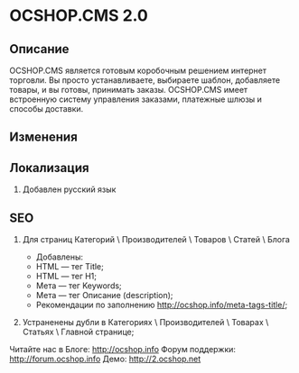 # OCSHOP.CMS 2.0

## Описание

OCSHOP.CMS  является  готовым коробочным решением интернет торговли. Вы просто устанавливаете, выбираете шаблон, добавляете товары, и вы готовы, принимать заказы. OCSHOP.CMS имеет встроенную систему  управления заказами, платежные шлюзы и способы доставки.

## Изменения

## Локализация

1. Добавлен русский язык

## SEO

1. Для страниц Категорий \ Производителей \ Товаров \ Статей \ Блога
	- Добавлены:
	- HTML — тег Title;
	- HTML — тег H1;
	- Мета — тег Keywords;
	- Мета — тег Описание (description);
	- Рекомендации по заполнению http://ocshop.info/meta-tags-title/;
	
2. Устраненены дубли в Категориях \ Производителей \ Товарах \ Статьях \ Главной странице;

Читайте нас в Блоге: http://ocshop.info
Форум поддержки: http://forum.ocshop.info
Демо: http://2.ocshop.net
